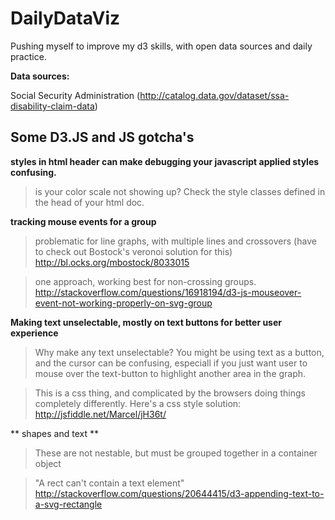 # DailyDataViz

Pushing myself to improve my d3 skills, with open data sources and daily practice.


**Data sources:**

Social Security Administration
(http://catalog.data.gov/dataset/ssa-disability-claim-data)

## Some D3.JS and JS gotcha's

**styles in html header can make debugging your javascript applied styles confusing.**
> is your color scale not showing up? Check the style classes defined in the head of your html doc.

**tracking mouse events for a group**
>problematic for line graphs, with multiple lines and crossovers (have to check out Bostock's veronoi solution for this) http://bl.ocks.org/mbostock/8033015

>one approach, working best for non-crossing groups. http://stackoverflow.com/questions/16918194/d3-js-mouseover-event-not-working-properly-on-svg-group


**Making text unselectable, mostly on text buttons for better user experience**
>Why make any text unselectable?  You might be using text as a button, and the cursor can be confusing, especiall if you just want user to mouse over the text-button to highlight another area in the graph.

>This is a css thing, and complicated by the browsers doing things completely differently. Here's a css style solution: http://jsfiddle.net/Marcel/jH36t/

** shapes and text  **
> These are not nestable, but must be grouped together in a container object

> "A rect can't contain a text element"  http://stackoverflow.com/questions/20644415/d3-appending-text-to-a-svg-rectangle
